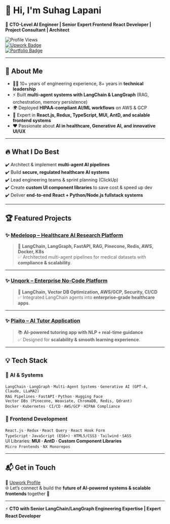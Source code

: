 # 👋 Hi, I'm Suhag Lapani  

🚀 **CTO-Level AI Engineer | Senior Expert Frontend React Developer | Project Consultant | Architect**  

![Profile Views](https://komarev.com/ghpvc/?username=webdevlapani&style=for-the-badge&color=blue)  
[![Upwork Badge](https://img.shields.io/badge/Upwork-Profile-success?style=for-the-badge&logo=upwork)](https://www.upwork.com/freelancers/webdevlapani)  
[![Portfolio Badge](https://img.shields.io/badge/Portfolio-Projects-orange?style=for-the-badge&logo=react)](https://www.medeloop.ai/)  

---

## 🚀 About Me  
- 👨‍💻 10+ years of engineering experience, 8+ years in **technical leadership**  
- ⚡ Built **multi-agent systems with LangChain & LangGraph** (RAG, orchestration, memory persistence)  
- 🌍 Deployed **HIPAA-compliant AI/ML workflows** on AWS & GCP  
- 🎨 Expert in **React.js, Redux, TypeScript, MUI, AntD, and scalable frontend systems**  
- ❤️ Passionate about **AI in healthcare, Generative AI, and innovative UI/UX**  

---

## 🔥 What I Do Best  
✔️ Architect & implement **multi-agent AI pipelines**  
✔️ Build **secure, regulated healthcare AI systems**  
✔️ Lead engineering teams & sprint planning (ClickUp)  
✔️ Create **custom UI component libraries** to save cost & speed up dev  
✔️ Deliver **end-to-end React + Python/Node.js fullstack systems**  

---

## 🏆 Featured Projects  

### ✨ [Medeloop – Healthcare AI Research Platform](https://www.medeloop.ai/)  
> 🧠 **LangChain, LangGraph, FastAPI, RAG, Pinecone, Redis, AWS, Docker, K8s**  
✅ Architected multi-agent pipelines for medical datasets with **compliance & scalability**.  

---

### ✨ [Unqork – Enterprise No-Code Platform](https://unqork.com/)  
> 🧩 **LangChain, Vector DB Optimization, AWS/GCP, Security, CI/CD**  
✅ Integrated LangChain agents into **enterprise-grade healthcare apps**.  

---

### ✨ [Plaito – AI Tutor Application](https://www.upwork.com/freelancers/webdevlapani?s=1737190722364944384&p=1677318792600731648)  
> 📚 **AI-powered tutoring app with NLP + real-time guidance**  
✅ Designed for **scalability & smooth learning experience**.  

---

## 💡 Tech Stack  

### 🤖 **AI & Systems**  
`LangChain` · `LangGraph` · `Multi-Agent Systems` · `Generative AI (GPT-4, Claude, LLaMA2)`  
`RAG Pipelines` · `FastAPI` · `Python` · `Hugging Face`  
`Vector DBs (Pinecone, Weaviate, ChromaDB, Redis, Qdrant)`  
`Docker` · `Kubernetes` · `CI/CD` · `AWS/GCP` · `HIPAA Compliance`  

### 🎨 **Frontend Development**  
`React.js` · `Redux` · `React Query` · `React Hook Form`  
`TypeScript` · `JavaScript (ES6+)` · `HTML5/CSS3` · `Tailwind` · `SASS`  
UI Libraries: **MUI · AntD · Custom Component Libraries**  
`Micro Frontends` · `NX Monorepos`  

---

## 📬 Get in Touch  
💼 [Upwork Profile](https://www.upwork.com/freelancers/webdevlapani)  
🌐 Let’s connect & build the **future of AI-powered systems & scalable frontends** together 🚀  

---

⚡ **CTO with Senior LangChain/LangGraph Engineering Expertise | Expert React Developer**  


